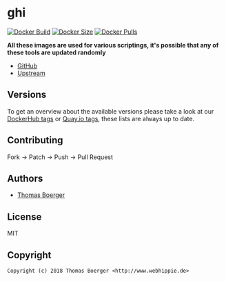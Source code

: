 # ghi

[![Docker Build](https://github.com/toolhippie/ghi/workflows/docker/badge.svg)](https://github.com/toolhippie/ghi/actions?query=workflow%3Adocker) [![Docker Size](https://img.shields.io/docker/image-size/toolhippie/ghi/latest)](https://hub.docker.com/r/toolhippie/ghi) [![Docker Pulls](https://img.shields.io/docker/pulls/toolhippie/ghi)](https://hub.docker.com/r/toolhippie/ghi)

**All these images are used for various scriptings, it's possible that any of these tools are updated randomly**

* [GitHub](https://github.com/toolhippie/ghi)
* [Upstream](https://github.com/stephencelis/ghi)

## Versions

To get an overview about the available versions please take a look at our [DockerHub tags](https://hub.docker.com/r/toolhippie/ghi/tags/) or [Quay.io tags](https://quay.io/repository/toolhippie/ghi?tab=tags), these lists are always up to date.

## Contributing

Fork -> Patch -> Push -> Pull Request

## Authors

* [Thomas Boerger](https://github.com/tboerger)

## License

MIT

## Copyright

```
Copyright (c) 2018 Thomas Boerger <http://www.webhippie.de>
```
